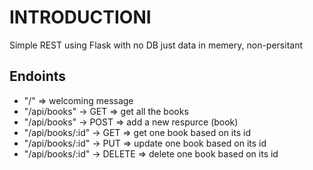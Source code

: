# INTRODUCTIONI

Simple REST using Flask with no DB just data in memery, non-persitant

## Endoints

- "/" => welcoming message
- "/api/books" -> GET => get all the books
- "/api/books" -> POST => add a new respurce (book)
- "/api/books/:id" -> GET => get one book based on its id
- "/api/books/:id" -> PUT => update one book based on its id
- "/api/books/:id" -> DELETE => delete one book based on its id
